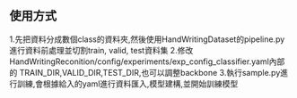 ## 使用方式
1.先把資料分成數個class的資料夾,然後使用HandWritingDataset的pipeline.py進行資料前處理並切割train, valid, test資料集
2.修改HandWritingReconition/config/experiments/exp_config_classifier.yaml內部的 TRAIN_DIR,VALID_DIR,TEST_DIR,也可以調整backbone
3.執行sample.py進行訓練,會根據給入的yaml進行資料匯入,模型建構,並開始訓練模型

